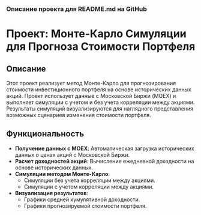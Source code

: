 ### Описание проекта для README.md на GitHub

# Проект: Монте-Карло Симуляции для Прогноза Стоимости Портфеля

## Описание

Этот проект реализует метод Монте-Карло для прогнозирования стоимости инвестиционного портфеля на основе исторических данных акций. 
Проект использует данные с Московской Биржи (MOEX) и выполняет симуляции с учетом и без учета корреляции между акциями. 
Результаты симуляций визуализируются для наглядного представления возможных сценариев изменения стоимости портфеля.

## Функциональность

- **Получение данных с MOEX**: Автоматическая загрузка исторических данных о ценах акций с Московской Биржи.
- **Расчет доходностей акций**: Вычисление ежедневной доходности на основе исторических данных.
- **Симуляции методом Монте-Карло**:
  - Симуляции без учета корреляции между акциями.
  - Симуляции с учетом корреляции между акциями.
- **Визуализация результатов**:
  - Графики средней кумулятивной доходности.
  - Графики прогнозируемой стоимости портфеля.


